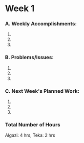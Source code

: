 # Week 1
### A. Weekly Accomplishments:
1. 
2. 
3. 
### B. Problems/Issues:
1. 
2. 
3. 
### C. Next Week's Planned Work:
1. 
2. 
3. 
### Total Number of Hours
Algazi: 4 hrs, Teka: 2 hrs
